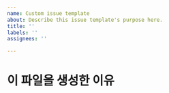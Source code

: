 ```yaml
---
name: Custom issue template
about: Describe this issue template's purpose here.
title: ''
labels: ''
assignees: ''

---
```


# 이 파일을 생성한 이유
